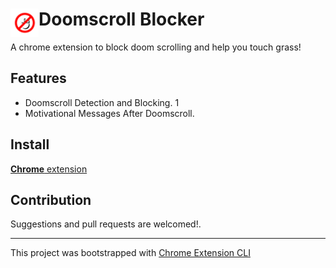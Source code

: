 # <img src="public/icons/icon_48.png" width="45" align="left"> Doomscroll Blocker

A chrome extension to block doom scrolling and help you touch grass!

## Features

- Doomscroll Detection and Blocking. 1
- Motivational Messages After Doomscroll.

## Install

[**Chrome** extension](https://chrome.google.com/webstore/detail/doomscroll-blocker/gneldbncofioemhoaifgeneiadeodgmh?hl=en&authuser=0)

## Contribution

Suggestions and pull requests are welcomed!.

---

This project was bootstrapped with [Chrome Extension CLI](https://github.com/dutiyesh/chrome-extension-cli)

